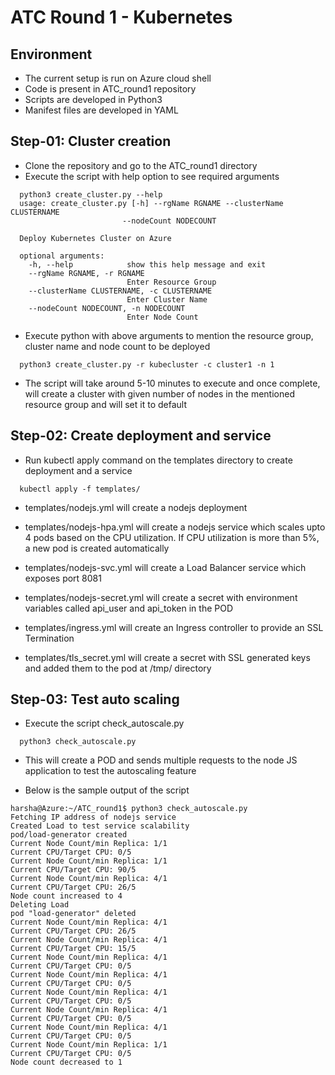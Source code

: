 # ATC Round 1 - Kubernetes

## Environment
- The current setup is run on Azure cloud shell
- Code is present in ATC_round1 repository 
- Scripts are developed in Python3 
- Manifest files are developed in YAML

## Step-01: Cluster creation
- Clone the repository and go to the ATC_round1 directory
- Execute the script with help option to see required arguments

```
  python3 create_cluster.py --help
  usage: create_cluster.py [-h] --rgName RGNAME --clusterName CLUSTERNAME
                         --nodeCount NODECOUNT

  Deploy Kubernetes Cluster on Azure

  optional arguments:
    -h, --help            show this help message and exit
    --rgName RGNAME, -r RGNAME
                          Enter Resource Group
    --clusterName CLUSTERNAME, -c CLUSTERNAME
                          Enter Cluster Name
    --nodeCount NODECOUNT, -n NODECOUNT
                          Enter Node Count
```

- Execute python with above arguments to mention the resource group, cluster name and node count to be deployed

```
  python3 create_cluster.py -r kubecluster -c cluster1 -n 1
```

- The script will take around 5-10 minutes to execute and once complete, will create a cluster with given number of nodes in the mentioned resource group and will set it to default

## Step-02: Create deployment and service
- Run kubectl apply command on the templates directory to create deployment and a service

```
  kubectl apply -f templates/
```

- templates/nodejs.yml will create a nodejs deployment

- templates/nodejs-hpa.yml will create a nodejs service which scales upto 4 pods based on the CPU utilization. If CPU utilization is more than 5%, a new pod is created automatically

- templates/nodejs-svc.yml will create a Load Balancer service which exposes port 8081

- templates/nodejs-secret.yml will create a secret with environment variables called api_user and api_token in the POD 

- templates/ingress.yml will create an Ingress controller to provide an SSL Termination

- templates/tls_secret.yml will create a secret with SSL generated keys and added them to the pod at /tmp/ directory

## Step-03: Test auto scaling
- Execute the script check_autoscale.py

```
  python3 check_autoscale.py
```

- This will create a POD and sends multiple requests to the node JS application to test the autoscaling feature

- Below is the sample output of the script

```
harsha@Azure:~/ATC_round1$ python3 check_autoscale.py
Fetching IP address of nodejs service
Created Load to test service scalability
pod/load-generator created
Current Node Count/min Replica: 1/1
Current CPU/Target CPU: 0/5
Current Node Count/min Replica: 1/1
Current CPU/Target CPU: 90/5
Current Node Count/min Replica: 4/1
Current CPU/Target CPU: 26/5
Node count increased to 4
Deleting Load
pod "load-generator" deleted
Current Node Count/min Replica: 4/1
Current CPU/Target CPU: 26/5
Current Node Count/min Replica: 4/1
Current CPU/Target CPU: 15/5
Current Node Count/min Replica: 4/1
Current CPU/Target CPU: 0/5
Current Node Count/min Replica: 4/1
Current CPU/Target CPU: 0/5
Current Node Count/min Replica: 4/1
Current CPU/Target CPU: 0/5
Current Node Count/min Replica: 4/1
Current CPU/Target CPU: 0/5
Current Node Count/min Replica: 4/1
Current CPU/Target CPU: 0/5
Current Node Count/min Replica: 1/1
Current CPU/Target CPU: 0/5
Node count decreased to 1
```

